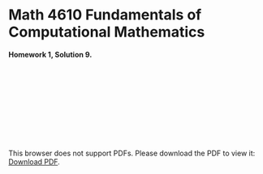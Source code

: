 # Math 4610 Fundamentals of Computational Mathematics
**Homework 1, Solution 9.**

<object data="http://github.com/gbmitchell/math4610/blob/master/HW1/IVP_Plot.pdf" type="application/pdf" width="700px" height="700px">
    <embed src="http://github.com/gbmitchell/math4610/blob/master/HW1/IVP_Plot.pdf">
        <p>This browser does not support PDFs. Please download the PDF to view it: <a href="http://github.com/gbmitchell/math4610/blob/master/HW1/IVP_Plot.pdf">Download PDF</a>.</p>
    </embed>
</object>
